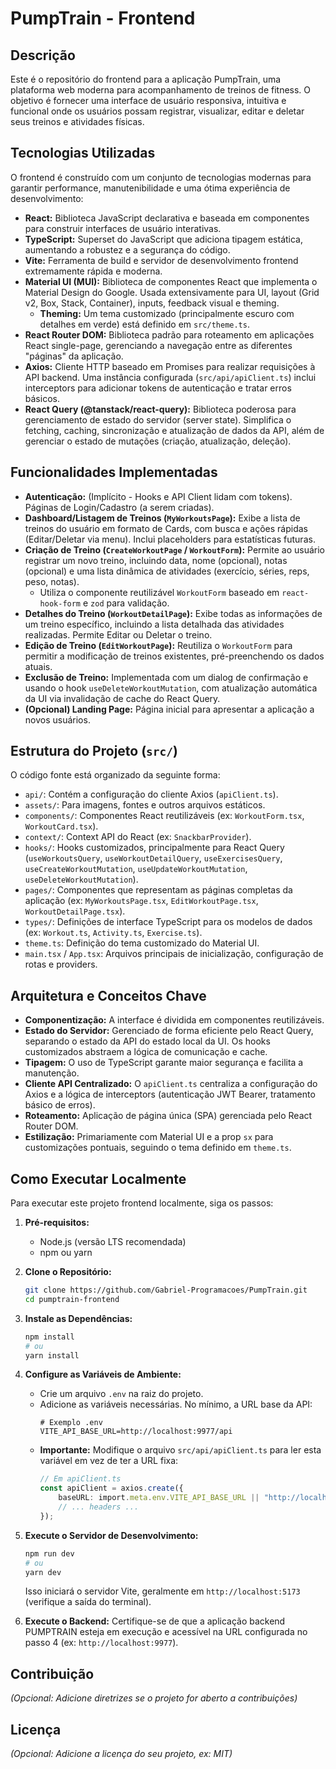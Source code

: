 # PumpTrain - Frontend

## Descrição

Este é o repositório do frontend para a aplicação PumpTrain, uma plataforma web moderna para acompanhamento de treinos de fitness. O objetivo é fornecer uma interface de usuário responsiva, intuitiva e funcional onde os usuários possam registrar, visualizar, editar e deletar seus treinos e atividades físicas.

## Tecnologias Utilizadas

O frontend é construído com um conjunto de tecnologias modernas para garantir performance, manutenibilidade e uma ótima experiência de desenvolvimento:

* **React:** Biblioteca JavaScript declarativa e baseada em componentes para construir interfaces de usuário interativas.
* **TypeScript:** Superset do JavaScript que adiciona tipagem estática, aumentando a robustez e a segurança do código.
* **Vite:** Ferramenta de build e servidor de desenvolvimento frontend extremamente rápida e moderna.
* **Material UI (MUI):** Biblioteca de componentes React que implementa o Material Design do Google. Usada extensivamente para UI, layout (Grid v2, Box, Stack, Container), inputs, feedback visual e theming.
    * **Theming:** Um tema customizado (principalmente escuro com detalhes em verde) está definido em `src/theme.ts`.
* **React Router DOM:** Biblioteca padrão para roteamento em aplicações React single-page, gerenciando a navegação entre as diferentes "páginas" da aplicação.
* **Axios:** Cliente HTTP baseado em Promises para realizar requisições à API backend. Uma instância configurada (`src/api/apiClient.ts`) inclui interceptors para adicionar tokens de autenticação e tratar erros básicos.
* **React Query (@tanstack/react-query):** Biblioteca poderosa para gerenciamento de estado do servidor (server state). Simplifica o fetching, caching, sincronização e atualização de dados da API, além de gerenciar o estado de mutações (criação, atualização, deleção).

## Funcionalidades Implementadas

* **Autenticação:** (Implícito - Hooks e API Client lidam com tokens). Páginas de Login/Cadastro (a serem criadas).
* **Dashboard/Listagem de Treinos (`MyWorkoutsPage`):** Exibe a lista de treinos do usuário em formato de Cards, com busca e ações rápidas (Editar/Deletar via menu). Inclui placeholders para estatísticas futuras.
* **Criação de Treino (`CreateWorkoutPage` / `WorkoutForm`):** Permite ao usuário registrar um novo treino, incluindo data, nome (opcional), notas (opcional) e uma lista dinâmica de atividades (exercício, séries, reps, peso, notas).
    * Utiliza o componente reutilizável `WorkoutForm` baseado em `react-hook-form` e `zod` para validação.
* **Detalhes do Treino (`WorkoutDetailPage`):** Exibe todas as informações de um treino específico, incluindo a lista detalhada das atividades realizadas. Permite Editar ou Deletar o treino.
* **Edição de Treino (`EditWorkoutPage`):** Reutiliza o `WorkoutForm` para permitir a modificação de treinos existentes, pré-preenchendo os dados atuais.
* **Exclusão de Treino:** Implementada com um dialog de confirmação e usando o hook `useDeleteWorkoutMutation`, com atualização automática da UI via invalidação de cache do React Query.
* **(Opcional) Landing Page:** Página inicial para apresentar a aplicação a novos usuários.

## Estrutura do Projeto (`src/`)

O código fonte está organizado da seguinte forma:

* `api/`: Contém a configuração do cliente Axios (`apiClient.ts`).
* `assets/`: Para imagens, fontes e outros arquivos estáticos.
* `components/`: Componentes React reutilizáveis (ex: `WorkoutForm.tsx`, `WorkoutCard.tsx`).
* `context/`: Context API do React (ex: `SnackbarProvider`).
* `hooks/`: Hooks customizados, principalmente para React Query (`useWorkoutsQuery`, `useWorkoutDetailQuery`, `useExercisesQuery`, `useCreateWorkoutMutation`, `useUpdateWorkoutMutation`, `useDeleteWorkoutMutation`).
* `pages/`: Componentes que representam as páginas completas da aplicação (ex: `MyWorkoutsPage.tsx`, `EditWorkoutPage.tsx`, `WorkoutDetailPage.tsx`).
* `types/`: Definições de interface TypeScript para os modelos de dados (ex: `Workout.ts`, `Activity.ts`, `Exercise.ts`).
* `theme.ts`: Definição do tema customizado do Material UI.
* `main.tsx` / `App.tsx`: Arquivos principais de inicialização, configuração de rotas e providers.

## Arquitetura e Conceitos Chave

* **Componentização:** A interface é dividida em componentes reutilizáveis.
* **Estado do Servidor:** Gerenciado de forma eficiente pelo React Query, separando o estado da API do estado local da UI. Os hooks customizados abstraem a lógica de comunicação e cache.
* **Tipagem:** O uso de TypeScript garante maior segurança e facilita a manutenção.
* **Cliente API Centralizado:** O `apiClient.ts` centraliza a configuração do Axios e a lógica de interceptors (autenticação JWT Bearer, tratamento básico de erros).
* **Roteamento:** Aplicação de página única (SPA) gerenciada pelo React Router DOM.
* **Estilização:** Primariamente com Material UI e a prop `sx` para customizações pontuais, seguindo o tema definido em `theme.ts`.

## Como Executar Localmente

Para executar este projeto frontend localmente, siga os passos:

1.  **Pré-requisitos:**
    * Node.js (versão LTS recomendada)
    * npm ou yarn

2.  **Clone o Repositório:**
    ```bash
    git clone https://github.com/Gabriel-Programacoes/PumpTrain.git
    cd pumptrain-frontend
    ```

3.  **Instale as Dependências:**
    ```bash
    npm install
    # ou
    yarn install
    ```

4.  **Configure as Variáveis de Ambiente:**
    * Crie um arquivo `.env` na raiz do projeto.
    * Adicione as variáveis necessárias. No mínimo, a URL base da API:
        ```dotenv
        # Exemplo .env
        VITE_API_BASE_URL=http://localhost:9977/api
        ```
    * **Importante:** Modifique o arquivo `src/api/apiClient.ts` para ler esta variável em vez de ter a URL fixa:
        ```typescript
        // Em apiClient.ts
        const apiClient = axios.create({
            baseURL: import.meta.env.VITE_API_BASE_URL || "http://localhost:9977/api", // Fallback opcional
            // ... headers ...
        });
        ```

5.  **Execute o Servidor de Desenvolvimento:**
    ```bash
    npm run dev
    # ou
    yarn dev
    ```
    Isso iniciará o servidor Vite, geralmente em `http://localhost:5173` (verifique a saída do terminal).

6.  **Execute o Backend:** Certifique-se de que a aplicação backend PUMPTRAIN esteja em execução e acessível na URL configurada no passo 4 (ex: `http://localhost:9977`).

## Contribuição

*(Opcional: Adicione diretrizes se o projeto for aberto a contribuições)*

## Licença

*(Opcional: Adicione a licença do seu projeto, ex: MIT)*
